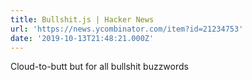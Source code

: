 ```yaml
---
title: Bullshit.js | Hacker News
url: 'https://news.ycombinator.com/item?id=21234753'
date: '2019-10-13T21:48:21.000Z'
---
```

Cloud-to-butt but for all bullshit buzzwords
